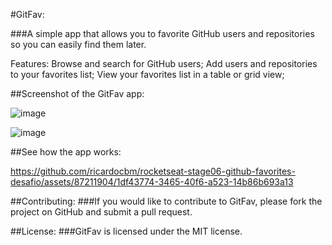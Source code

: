 #GitFav:

###A simple app that allows you to favorite GitHub users and repositories so you can easily find them later.

Features:
Browse and search for GitHub users;
Add users and repositories to your favorites list;
View your favorites list in a table or grid view;

##Screenshot of the GitFav app:

![image](https://github.com/ricardocbm/rocketseat-stage06-github-favorites-desafio/assets/87211904/e768dc2e-9339-493b-a0d0-4b78beaa6c2f)

![image](https://github.com/ricardocbm/rocketseat-stage06-github-favorites-desafio/assets/87211904/6729b5e0-f106-4f06-85fe-c176aa9b89b2)

##See how the app works:

https://github.com/ricardocbm/rocketseat-stage06-github-favorites-desafio/assets/87211904/1df43774-3465-40f6-a523-14b86b693a13

##Contributing:
###If you would like to contribute to GitFav, please fork the project on GitHub and submit a pull request.

##License:
###GitFav is licensed under the MIT license.
